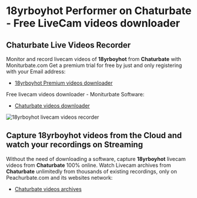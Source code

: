 # 18yrboyhot Performer on Chaturbate - Free LiveCam videos downloader

## Chaturbate Live Videos Recorder

Monitor and record livecam videos of **18yrboyhot** from **Chaturbate** with Moniturbate.com
Get a premium trial for free by just and only registering with your Email address:
* [18yrboyhot Premium videos downloader](https://moniturbate.com/request-demo-licence-key.html)

Free livecam videos downloader - Moniturbate Software:
* [Chaturbate videos downloader](https://moniturbate.com/moniturbate-download-software.html)

![18yrboyhot livecam videos recorder](https://peachurnet.com/templates/moniturbate-software.png)


## Capture 18yrboyhot videos from the Cloud and watch your recordings on Streaming

Without the need of downloading a software, capture **18yrboyhot** livecam videos from **Chaturbate** 100% online.
Watch Livecam archives from **Chaturbate** unlimitedly from thousands of existing recordings, only on Peachurbate.com and its websites network:
* [Chaturbate videos archives](https://peachurnet.com/)